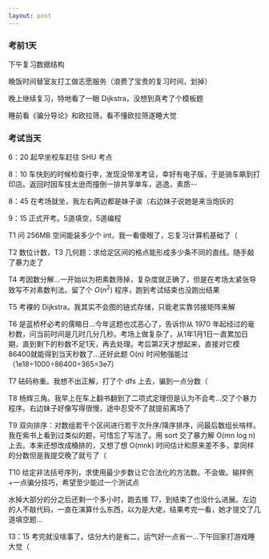 ```yaml
---
layout: post
---
```


### 考前1天

下午复习数据结构

晚饭时间替室友打工做志愿服务（浪费了宝贵的复习时间，划掉）

晚上继续复习，特地看了一眼 Dijkstra，没想到真考了个模板题

睡前看《骗分导论》和欧拉筛，看不懂欧拉筛遂睡大觉

### 考试当天

6：20 起早坐校车赶往 SHU 考点

8：10 车快到的时候检查行李，发现没带准考证，幸好有电子版，于是骑车飙到打印店。返回时因车技太逊而撞倒一排共享单车，逃逸，素质--

8：45 在考场就坐，我左右两边都是妹子诶（右边妹子说她是来当炮灰的

9：15 正式开考。5道填空，5道编程

T1 问 256MB 空间能装多少个 int，我一看傻眼了，忘复习计算机基础了（

T2 数位计数，T3 几何题：求给定区间的格点能形成多少条不同的直线。随手敲了暴力走了

T4 考因数分解...一开始以为把素数筛掉，复杂度就正确了，但是在考场太紧张导致写不对素数判法。留了个 $O(n^2)$ 程序，跑到考试结束也没跑出结果

T5 考裸的 Dijkstra。我其实不会图的链式存储，只能老实靠邻接矩阵来解

T6 是蓝桥杯必考的儒略日...今年这题也忒恶心了，告诉你从 1970 年起经过的毫秒数，问当前时间是几时几分几秒。考场上做复杂了，从1年1月1日一直累加日期，直到剩下的秒数不足1天，再去处理。考后第2天才想起来，直接对它模86400就能得到当天秒数了...还好此题 O(n) 时间勉强能过（1e18÷1000÷86400÷365=3e7）

T7 砝码称重。我想不出正解，打了个 dfs 上去，骗到一点分数（

T8 杨辉三角。我早上在车上翻书翻到了二项式定理但是认为不会考...交了个暴力程序。右边妹子好像写得很慢，途中忍受不了就提前离场了

T9 双向排序：对数组若干个区间进行若干次升序/降序排序，问最后数组长啥样。我在紫书上看到过类似的题，可惜忘了写法了。用 sort 交了暴力解 O(mn log n) 上去。本来还想改成桶排的，又想了想 O(mnk) 时间估计和原来差不多，拿同样的分数但是我提交晚了就亏了（

T10 给定非法括号序列，求使用最少步数让它合法化的方法数。不会做。输样例+一点骗分技巧，希望至少能过一个测试点

水掉大部分的分之后还剩一个多小时，跑去推 T7，到结束了也没什么进展。左边的人不敲代码，一直在演算什么东西，以为是大佬，结果考完一看，她才提交了几道填空题...

13：15 考完就没啥事了。估分大约是省二，运气好一点省一...下午回家打游戏睡大觉（
